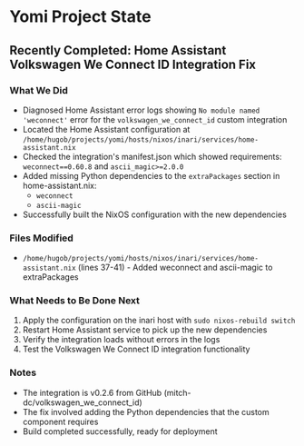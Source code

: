 # Yomi Project State

## Recently Completed: Home Assistant Volkswagen We Connect ID Integration Fix

### What We Did
- Diagnosed Home Assistant error logs showing `No module named 'weconnect'` error for the `volkswagen_we_connect_id` custom integration
- Located the Home Assistant configuration at `/home/hugob/projects/yomi/hosts/nixos/inari/services/home-assistant.nix`
- Checked the integration's manifest.json which showed requirements: `weconnect==0.60.8` and `ascii_magic>=2.0.0`
- Added missing Python dependencies to the `extraPackages` section in home-assistant.nix:
  - `weconnect`
  - `ascii-magic`
- Successfully built the NixOS configuration with the new dependencies

### Files Modified
- `/home/hugob/projects/yomi/hosts/nixos/inari/services/home-assistant.nix` (lines 37-41) - Added weconnect and ascii-magic to extraPackages

### What Needs to Be Done Next
1. Apply the configuration on the inari host with `sudo nixos-rebuild switch`
2. Restart Home Assistant service to pick up the new dependencies
3. Verify the integration loads without errors in the logs
4. Test the Volkswagen We Connect ID integration functionality

### Notes
- The integration is v0.2.6 from GitHub (mitch-dc/volkswagen_we_connect_id)
- The fix involved adding the Python dependencies that the custom component requires
- Build completed successfully, ready for deployment
